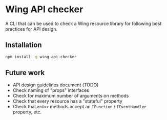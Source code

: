 # Wing API checker

A CLI that can be used to check a Wing resource library for following best practices for API design.

## Installation

```bash
npm install -g wing-api-checker
```

## Future work

- API design guidelines document (TODO)
- Check naming of "props" interfaces
- Check for maximum number of arguments on methods
- Check that every resource has a "stateful" property
- Check that `onXxx` methods accept an `IFunction` / `IEventHandler` property, etc.
